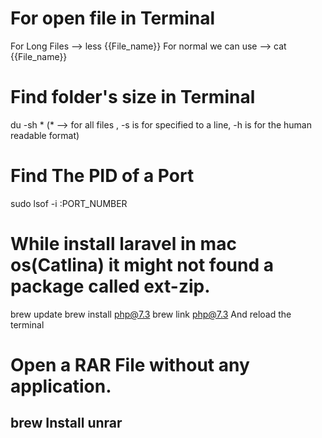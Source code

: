 # For open file in Terminal
For Long Files --> less {{File_name}}
For normal we can use --> cat {{File_name}}

# Find folder's size in Terminal
du -sh * (* --> for all files , -s is for  specified to a line, -h is for the human readable format)

# Find The PID of a Port
sudo lsof -i :PORT_NUMBER

# While install laravel in mac os(Catlina) it might not found a package called ext-zip.
brew update
brew install php@7.3
brew link php@7.3
And reload the terminal

# Open a RAR File without any application.
## brew Install unrar
